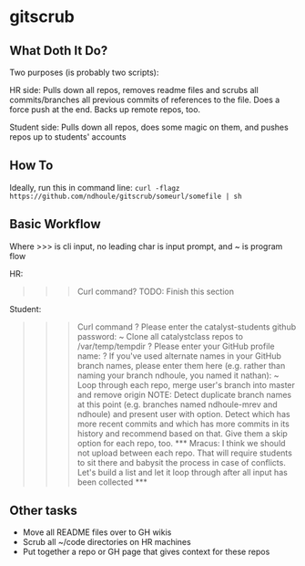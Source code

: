 gitscrub
========

What Doth It Do?
----------------

Two purposes (is probably two scripts):

HR side:
    Pulls down all repos, removes readme files and scrubs all commits/branches
    all previous commits of references to the file. Does a force push at the end.
    Backs up remote repos, too.

Student side:
    Pulls down all repos, does some magic on them, and pushes repos up to
    students' accounts


How To
------

Ideally, run this in command line:
`curl -flagz https://github.com/ndhoule/gitscrub/someurl/somefile | sh`


Basic Workflow
--------------
Where >>> is cli input, no leading char is input prompt, and ~ is program flow

HR:
>>> Curl command?
TODO: Finish this section

Student:
>>> Curl command
? Please enter the catalyst-students github password:
~ Clone all catalystclass repos to /var/temp/tempdir
? Please enter your GitHub profile name:
? If you've used alternate names in your GitHub branch names, please enter
  them here (e.g. rather than naming your branch ndhoule, you named it
  nathan):
~ Loop through each repo, merge user's branch into master and remove origin
    NOTE: Detect duplicate branch names at this point (e.g. branches named
    ndhoule-mrev and ndhoule) and present user with option. Detect which has
    more recent commits and which has more commits in its history and recommend
    based on that. Give them a skip option for each repo, too.
    *** Mracus: I think we should not upload between each repo. That will require
    students to sit there and babysit the process in case of conflicts. Let's
    build a list and let it loop through after all input has been collected ***


Other tasks
-----

- Move all README files over to GH wikis
- Scrub all ~/code directories on HR machines
- Put together a repo or GH page that gives context for these repos
